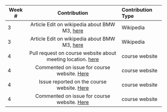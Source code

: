 | Week #    | Contribution | Contribution Type   |
| ------ | :----------: | :---------------- |
| 3      | Article Edit on wikipedia about BMW M3, [here](https://en.wikipedia.org/w/index.php?title=BMW_M3&diff=prev&oldid=824207798)| Wikipedia |
| 3 | Article Edit on wikipedia about BMW M3, [here](https://en.wikipedia.org/wiki/Special:Contributions/Emilionyu)  | Wikipedia |
4 | Pull request on course website about meeting location. [here](https://github.com/joannakl/cs480_s18/pull/68) | course website
4 | Commented on issue for course website. [Here](https://github.com/joannakl/cs480_s18/issues/10) | course website
4 | Issue reported on the course website. [Here](https://github.com/joannakl/cs480_s18/issues/23) | course website
4 | Commented on issue for course website. [Here](https://github.com/joannakl/cs480_s18/issues/5) | course website



